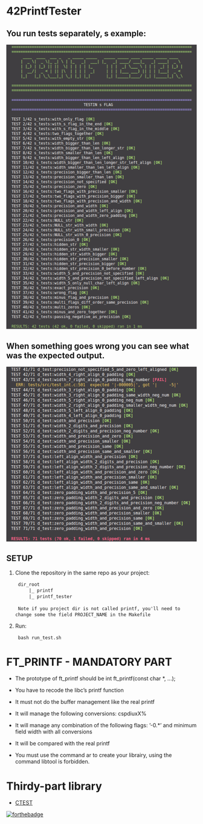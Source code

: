 
# 42PrintfTester

  
## You run tests separately, s example:

![all_good_exaple](images/printf.png)

## When something goes wrong you can see what was the expected output.

![error_example](images/error.png)

## SETUP

1. Clone the repository in the same repo as your project:

        dir_root
            |_ printf
            |_ printf_tester

        Note if you project dir is not called printf, you'll need to change some the field PROJECT_NAME in the Makefile

2. Run:
   
        bash run_test.sh

# FT_PRINTF - MANDATORY PART

 - The prototype of ft_printf should be int ft_printf(const char *, ...);
 
 - You have to recode the libc’s printf function
 - It must not do the buffer management like the real printf
 - It will manage the following conversions: cspdiuxX%
 -  It will manage any combination of the following flags: ’-0.*’ and minimum field width with all conversions
 -  It will be compared with the real printf
 -  You must use the command ar to create your librairy, using the command libtool is forbidden.

# Thirdy-part library

-  [CTEST](https://github.com/bvdberg/ctest)

[![forthebadge](https://forthebadge.com/images/badges/powered-by-coffee.svg)](https://forthebadge.com)